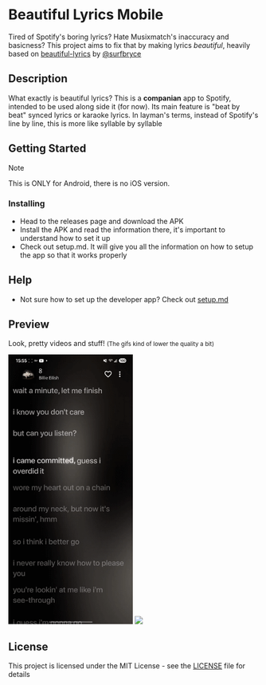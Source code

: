 # Beautiful Lyrics Mobile

Tired of Spotify's boring lyrics? Hate Musixmatch's inaccuracy and basicness? This project aims to fix that by making lyrics *beautiful*, heavily based on [beautiful-lyrics](https://github.com/surfbryce/beautiful-lyrics) by [@surfbryce](https://github.com/surfbryce)

## Description

What exactly is beautiful lyrics? This is a **companian** app to Spotify, intended to be used along side it (for now). Its main feature is "beat by beat" synced lyrics or karaoke lyrics. In layman's terms, instead of Spotify's line by line, this is more like syllable by syllable

## Getting Started

> [!NOTE]
> This is ONLY for Android, there is no iOS version. 

### Installing

- Head to the releases page and download the APK
- Install the APK and read the information there, it's important to understand how to set it up
- Check out setup.md. It will give you all the information on how to setup the app so that it works properly

## Help
- Not sure how to set up the developer app? Check out [setup.md](https://github.com/LeNerd46/beautiful-lyrics-mobile/blob/main/setup.md)

## Preview
Look, pretty videos and stuff! <small>(The gifs kind of lower the quality a bit)</small>

<img src="./previews/preview.gif" width="250"/>
<img src="./previews/preview1.gif" width="250"/>

## License

This project is licensed under the MIT License - see the [LICENSE](https://github.com/LeNerd46/beautiful-lyrics-mobile/blob/main/LICENSE) file for details